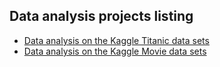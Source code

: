 ## Data analysis projects listing

<ul>
  <li><a href="https://vinaychuri.github.io/data-science/titanic.html" target="_blank">Data analysis on the Kaggle Titanic data sets </a>
  </li>
  <li><a href="https://vinaychuri.github.io/data-science/imdb_v1.html" target="_blank">Data analysis on the Kaggle Movie data sets </a>
  </li>
  
  
  

